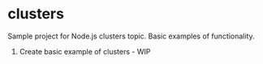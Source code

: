 # clusters
Sample project for Node.js clusters topic. Basic examples of functionality.

1. Create basic example of clusters - WIP